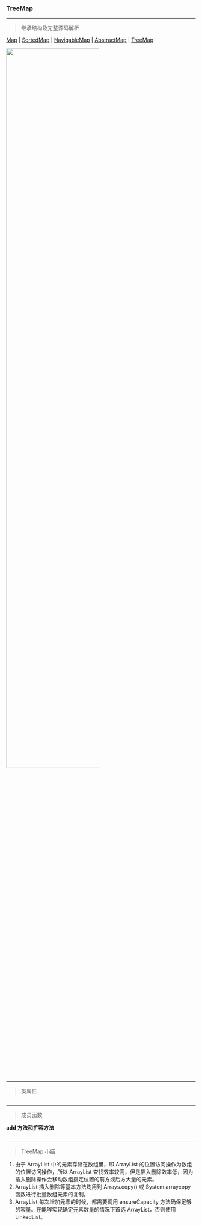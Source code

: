 ### TreeMap

***
> 继承结构及完整源码解析

[Map](https://github.com/Augustvic/JavaSourceCodeAnalysis/blob/master/src/Collections/Map.java) | [SortedMap](https://github.com/Augustvic/JavaSourceCodeAnalysis/blob/master/src/Collections/SortedMap.java) | [NavigableMap](https://github.com/Augustvic/JavaSourceCodeAnalysis/blob/master/src/Collections/NavigableMap.java) | [AbstractMap](https://github.com/Augustvic/JavaSourceCodeAnalysis/blob/master/src/Collections/AbstractMap.java) | [TreeMap](https://github.com/Augustvic/JavaSourceCodeAnalysis/blob/master/src/Collections/TreeMap.java)

<img src="https://github.com/Augustvic/JavaSourceCodeAnalysis/blob/master/images/TreeMap.png" width=70% />

***
> 类属性

```java

```

***
> 成员函数

**add 方法和扩容方法**

```java

```

***
> TreeMap 小结

1. 由于 ArrayList 中的元素存储在数组里，即 ArrayList 的位置访问操作为数组的位置访问操作，所以 ArrayList 查找效率较高，但是插入删除效率低，因为插入删除操作会移动数组指定位置的前方或后方大量的元素。
2. ArrayList 插入删除等基本方法均用到 Arrays.copy() 或 System.arraycopy 函数进行批量数组元素的复制。
3. ArrayList 每次增加元素的时候，都需要调用 ensureCapacity 方法确保足够的容量。在能够实现确定元素数量的情况下首选 ArrayList，否则使用 LinkedList。

